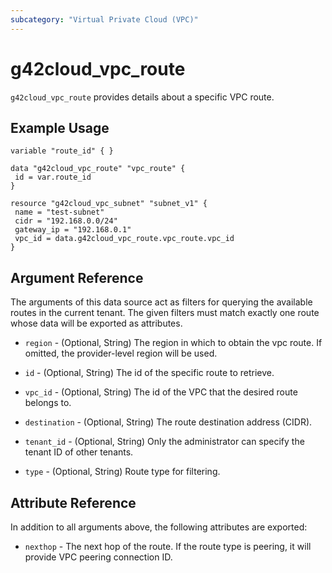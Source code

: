 ```yaml
---
subcategory: "Virtual Private Cloud (VPC)"
---
```


# g42cloud\_vpc\_route

`g42cloud_vpc_route` provides details about a specific VPC route.

## Example Usage

 ```hcl
 variable "route_id" { }

data "g42cloud_vpc_route" "vpc_route" {
  id = var.route_id
}

resource "g42cloud_vpc_subnet" "subnet_v1" {
  name = "test-subnet"
  cidr = "192.168.0.0/24"
  gateway_ip = "192.168.0.1"
  vpc_id = data.g42cloud_vpc_route.vpc_route.vpc_id
}

 ```

## Argument Reference

The arguments of this data source act as filters for querying the available
routes in the current tenant. The given filters must match exactly one
route whose data will be exported as attributes.

* `region` - (Optional, String) The region in which to obtain the vpc route. If omitted, the provider-level region will be used.

* `id` - (Optional, String) The id of the specific route to retrieve.

* `vpc_id` - (Optional, String) The id of the VPC that the desired route belongs to.

* `destination` - (Optional, String) The route destination address (CIDR).

* `tenant_id` - (Optional, String) Only the administrator can specify the tenant ID of other tenants.

* `type` - (Optional, String) Route type for filtering.

## Attribute Reference

In addition to all arguments above, the following attributes are exported:

* `nexthop` - The next hop of the route. If the route type is peering, it will provide VPC peering connection ID.